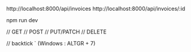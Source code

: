 http://localhost:8000/api/invoices
http://localhost:8000/api/invoices/:id

npm run dev

// GET
// POST
// PUT/PATCH
// DELETE


// backtick ` (Windows : ALTGR + 7)
